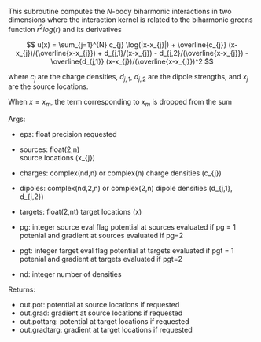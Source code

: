 This subroutine computes the $N$-body biharmonic interactions 
in two dimensions where the interaction kernel is related to the
biharmonic greens function $r^2 log (r)$ and its derivatives

$$
    u(x) = \sum_{j=1}^{N} c_{j} \log(|x-x_{j}|) + 
    \overline{c_{j}} (x-x_{j})/(\overline{x-x_{j}}) + d_{j,1}/(x-x_{j}) - 
    d_{j,2}/(\overline{x-x_{j}}) - 
    \overline{d_{j,1}} (x-x_{j})/(\overline{x-x_{j}})^2
$$

where $c_{j}$ are the charge densities, $d_{j,1}$, $d_{j,2}$ are the dipole strengths,
and $x_{j}$ are the source locations.

When $x=x_{m}$, the term corresponding to $x_{m}$ is dropped from the
sum


Args:
- eps: float
        precision requested
- sources: float(2,n)   
        source locations (x_{j})
- charges: complex(nd,n) or complex(n)
        charge densities (c_{j})
- dipoles: complex(nd,2,n) or complex(2,n)
        dipole densities (d_{j,1}, d_{j,2})
- targets: float(2,nt)
        target locations (x)
- pg:  integer
        source eval flag
        potential at sources evaluated if pg = 1
        potenial and gradient at sources evaluated if pg=2

- pgt:  integer
        target eval flag
        potential at targets evaluated if pgt = 1
        potenial and gradient at targets evaluated if pgt=2

- nd:   integer
        number of densities

Returns:
- out.pot: potential at source locations if requested
- out.grad: gradient at source locations if requested
- out.pottarg: potential at target locations if requested
- out.gradtarg: gradient at target locations if requested
